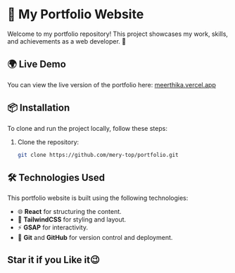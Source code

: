 # 🎨 **My Portfolio Website**

Welcome to my portfolio repository! This project showcases my work, skills, and achievements as a web developer. 🚀


## 🌍 **Live Demo**

You can view the live version of the portfolio here: [meerthika.vercel.app](https://meerthika.vercel.app)

## 📦 **Installation**

To clone and run the project locally, follow these steps:

1. Clone the repository:
   ```bash
   git clone https://github.com/mery-top/portfolio.git

## 🛠️ **Technologies Used**

This portfolio website is built using the following technologies:

- 🌐 **React** for structuring the content.
- 🎨 **TailwindCSS** for styling and layout.
- ⚡ **GSAP** for interactivity.
- 🚀 **Git** and **GitHub** for version control and deployment.



## Star it if you Like it😉
